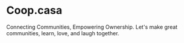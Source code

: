 # Coop.casa

Connecting Communities, Empowering Ownership.
Let's make great communities, learn, love, and laugh together.